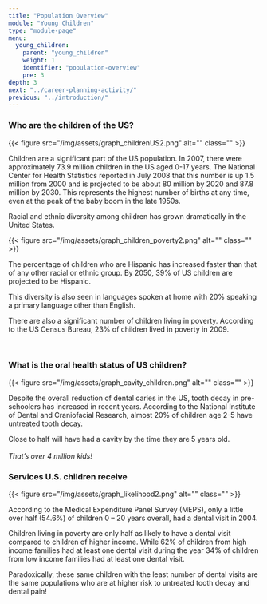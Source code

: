 ```yaml
---
title: "Population Overview"
module: "Young Children"
type: "module-page"
menu:
  young_children:
    parent: "young_children"
    weight: 1
    identifier: "population-overview"
    pre: 3
depth: 3
next: "../career-planning-activity/"
previous: "../introduction/"
---
```

<h3>Who are the children of the US?</h3><div class="pageblock"><div class="maintext">
<div class="right">{{< figure src="/img/assets/graph_childrenUS2.png" alt="" class="" >}}</div>
<p>Children are a significant part of the US population. In 2007, there were approximately 73.9 million children in the US aged 0-17 years. The National Center for Health Statistics reported in July 2008 that this number is up 1.5 million from 2000 and is projected to be about 80 million by 2020 and 87.8 million by 2030. This represents the highest number of births at any time, even at the peak of the baby boom in the late 1950s.</p>
<p>Racial and ethnic diversity among children has grown dramatically in the United States.</p>
</div>
</div><div class="pageblock"><div class="maintext"><div class="left">{{< figure src="/img/assets/graph_children_poverty2.png" alt="" class="" >}}</div>
<p>The percentage of children who are Hispanic has increased faster than that of any other racial or ethnic group. By 2050, 39% of US children are projected to be Hispanic.</p>
<p>This diversity is also seen in languages spoken at home with 20% speaking a primary language other than English.</p>
<p>There are also a significant number of children living in poverty. According to the US Census Bureau, 23% of children lived in poverty in 2009.</p>
</div>
<br style="clear: both;"/>
</div><h3>What is the oral health status of US children?</h3><div class="pageblock"><div class="maintext">
<div class="right">{{< figure src="/img/assets/graph_cavity_children.png" alt="" class="" >}}</div>
<p>Despite the overall reduction of dental caries in the US, tooth decay in pre-schoolers has increased in recent years. According to the National Institute of Dental and Craniofacial Research, almost 20% of children age 2-5 have untreated tooth decay.</p>
<p>Close to half will have had a cavity by the time they are 5 years old.<br/><br/>
<em>That’s over 4 million kids!</em></p></div>
</div><h3>Services U.S. children receive </h3><div class="pageblock"><div class="maintext">
<div class="right">{{< figure src="/img/assets/graph_likelihood2.png" alt="" class="" >}}</div>
<p>According to the Medical Expenditure Panel Survey (MEPS), only a little over half (54.6%) of children 0 – 20 years overall, had a dental visit in 2004.</p>
<p>Children living in poverty are only half as likely to have a dental visit compared to children of higher income. While 62% of children from high income families had at least one dental visit during the year 34% of children from low income families had at least one dental visit.</p>
<p>Paradoxically, these same children with the least number of dental visits are the same populations who are at higher risk to untreated tooth decay and dental pain!</p>
<br/>
</div>
</div>